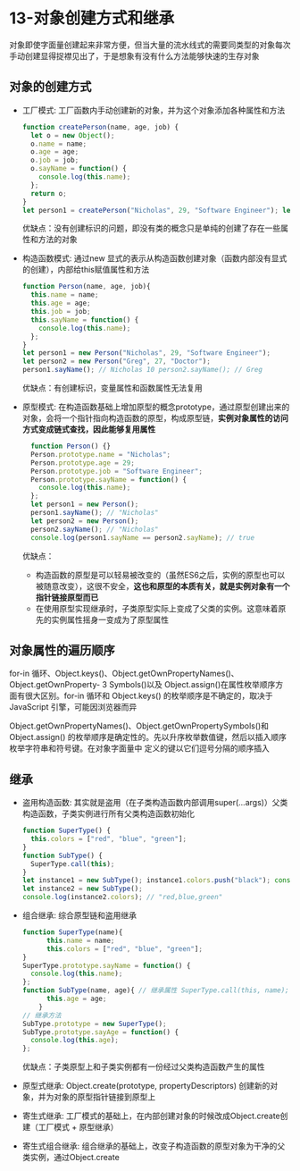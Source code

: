 # 13-对象创建方式和继承
对象即使字面量创建起来非常方便，但当大量的流水线式的需要同类型的对象每次手动创建显得捉襟见出了，于是想象有没有什么方法能够快速的生存对象

## 对象的创建方式

- 工厂模式: 工厂函数内手动创建新的对象，并为这个对象添加各种属性和方法
  ```javascript
  function createPerson(name, age, job) {
    let o = new Object();
    o.name = name;
    o.age = age;
    o.job = job;
    o.sayName = function() {
      console.log(this.name);
    };
    return o; 
  }
  let person1 = createPerson("Nicholas", 29, "Software Engineer"); let person2 = createPerson("Greg", 27, "Doctor");
  ```
  优缺点：没有创建标识的问题，即没有类的概念只是单纯的创建了存在一些属性和方法的对象

- 构造函数模式: 通过new 显式的表示从构造函数创建对象（函数内部没有显式的创建），内部给this赋值属性和方法
  ```javascript
  function Person(name, age, job){
    this.name = name;
    this.age = age;
    this.job = job;
    this.sayName = function() {
      console.log(this.name);
    }; 
  }
  let person1 = new Person("Nicholas", 29, "Software Engineer");
  let person2 = new Person("Greg", 27, "Doctor");
  person1.sayName(); // Nicholas 10 person2.sayName(); // Greg
  ```
  优缺点：有创建标识，变量属性和函数属性无法复用

- 原型模式: 在构造函数基础上增加原型的概念prototype，通过原型创建出来的对象，会将一个指针指向构造函数的原型，构成原型链，**实例对象属性的访问方式变成链式查找，因此能够复用属性**
  ```javascript
    function Person() {}
    Person.prototype.name = "Nicholas";
    Person.prototype.age = 29;
    Person.prototype.job = "Software Engineer";
    Person.prototype.sayName = function() {
      console.log(this.name);
    };
    let person1 = new Person();
    person1.sayName(); // "Nicholas"
    let person2 = new Person();
    person2.sayName(); // "Nicholas"
    console.log(person1.sayName == person2.sayName); // true
  ```
  优缺点：
    - 构造函数的原型是可以轻易被改变的（虽然ES6之后，实例的原型也可以被随意改变），这很不安全，**这也和原型的本质有关，就是实例对象有一个指针链接原型而已**
    - 在使用原型实现继承时，子类原型实际上变成了父类的实例。这意味着原先的实例属性摇身一变成为了原型属性




## 对象属性的遍历顺序

for-in 循环、Object.keys()、Object.getOwnPropertyNames()、Object.getOwnProperty- 3
Symbols()以及 Object.assign()在属性枚举顺序方面有很大区别。for-in 循环和 Object.keys() 的枚举顺序是不确定的，取决于 JavaScript 引擎，可能因浏览器而异

Object.getOwnPropertyNames()、Object.getOwnPropertySymbols()和 Object.assign() 的枚举顺序是确定性的。先以升序枚举数值键，然后以插入顺序枚举字符串和符号键。在对象字面量中 定义的键以它们逗号分隔的顺序插入

## 继承

- 盗用构造函数: 其实就是盗用（在子类构造函数内部调用super(...args)）父类构造函数，子类实例进行所有父类构造函数初始化
  ```javascript
  function SuperType() {
    this.colors = ["red", "blue", "green"];
  }
  function SubType() {
    SuperType.call(this);
  }
  let instance1 = new SubType(); instance1.colors.push("black"); console.log(instance1.colors); // "red,blue,green,black"
  let instance2 = new SubType();
  console.log(instance2.colors); // "red,blue,green"
  ```

- 组合继承: 综合原型链和盗用继承
  ```javascript
  function SuperType(name){
        this.name = name;
        this.colors = ["red", "blue", "green"];
  }
  SuperType.prototype.sayName = function() {
    console.log(this.name);
  };
  function SubType(name, age){ // 继承属性 SuperType.call(this, name);
        this.age = age;
      }
  // 继承方法
  SubType.prototype = new SuperType();
  SubType.prototype.sayAge = function() {
    console.log(this.age);
  };
  ```
  优缺点：子类原型上和子类实例都有一份经过父类构造函数产生的属性

- 原型式继承: Object.create(prototype, propertyDescriptors) 创建新的对象，并为对象的原型指针链接到原型上

- 寄生式继承: 工厂模式的基础上，在内部创建对象的时候改成Object.create创建（工厂模式 + 原型继承）

- 寄生式组合继承: 组合继承的基础上，改变子构造函数的原型对象为干净的父类实例，通过Object.create